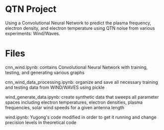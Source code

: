 # QTN Project
Using a Convolutional Neural Network to predict the plasma frequency, electron density, and electron temperature using QTN noise from various experiments: Wind/Waves.

# Files
cnn_wind.ipynb: contains Convolutional Neural Network with training, testing, and generating various graphs

cnn_wind_data_processing.ipynb: organize and save all necessary training and testing data from WIND/WAVES using pickle

wind_generate_data.ipynb: create synthetic data that sweeps all parameter spaces including electron temperatures, electron densities, plasma frequencies, solar wind speeds for a given antenna length

wind.ipynb: Yugong's code modified in order to get it running and change precision levels in theoretical code